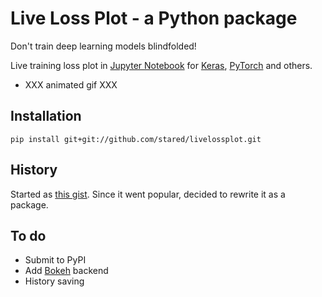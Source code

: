# Live Loss Plot - a Python package

Don't train deep learning models blindfolded!

Live training loss plot in [Jupyter Notebook](http://jupyter.org/) for [Keras](https://keras.io/), [PyTorch](http://pytorch.org/) and others.

* XXX animated gif XXX


## Installation

```
pip install git+git://github.com/stared/livelossplot.git
```

## History

Started as [this gist](https://gist.github.com/stared/dfb4dfaf6d9a8501cd1cc8b8cb806d2e). Since it went popular, decided to rewrite it as a package.

## To do

* Submit to PyPI
* Add [Bokeh](https://bokeh.pydata.org/) backend
* History saving
